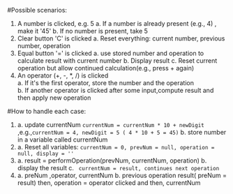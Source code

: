 #Possible scenarios:
1. A number is clicked, e.g. 5
   a. If a number is already present (e.g., 4) , make it '45'
   b. If no number is present, take 5
2. Clear button 'C' is clicked
   a. Reset everything: current number, previous number, operation
3. Equal button '=' is clicked
   a. use stored number and operation to calculate result with current number
   b. Display result
   c. Reset current operation but allow continued calculation(e.g., press + again)
4. An operator (+, -, *, /) is clicked  
   a. If it's the first operator, store the number and the operation  
   b. If another operator is clicked after some input,compute result and then apply new operation

#How to handle each case:
1. a. update currentNum ```currentNum = currentNum * 10 + newDigit``` ,e.g.,``` currentNum = 4, newDigit = 5 ( 4 * 10 + 5 = 45) ```
   b. store number in a variable called currentNum
2. a. Reset all variables:
    ``` currentNum = 0, prevNum = null, operation = null, display = '' ```
3. a. result = performOperation(prevNum, currentNum, operation)
   b. display the result
   c. ``` currentNum = result, continues next operation```
4. a. preNum ,operator, currentNum 
   b. previous operation result( preNum = result) then,
     operation = operator clicked and then,
     currentNum

        

